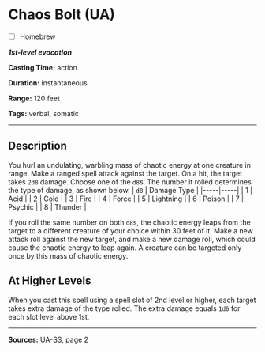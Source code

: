 # Chaos Bolt (UA)

- [ ] Homebrew

***1st-level evocation***

**Casting Time:** action

**Duration:** instantaneous

**Range:** 120 feet

**Tags:** verbal, somatic

---

## Description
You hurl an undulating, warbling mass of chaotic energy at one creature in range.
Make a ranged spell attack against the target.
On a hit, the target takes `2d8` damage.
Choose one of the `d8`s.
The number it rolled determines the type of damage, as shown below.
| `d8` | Damage Type |
|-----|-----|
| 1 | Acid |
| 2 | Cold |
| 3 | Fire |
| 4 | Force |
| 5 | Lightning |
| 6 | Poison |
| 7 | Psychic |
| 8 | Thunder |

If you roll the same number on both `d8`s, the chaotic energy leaps from the target to a different creature of your choice within 30 feet of it.
Make a new attack roll against the new target, and make a new damage roll, which could cause the chaotic energy to leap again.
A creature can be targeted only once by this mass of chaotic energy.

## At Higher Levels
When you cast this spell using a spell slot of 2nd level or higher, each target takes extra damage of the type rolled.
The extra damage equals `1d6` for each slot level above 1st.

---

**Sources:** UA-SS, page 2
